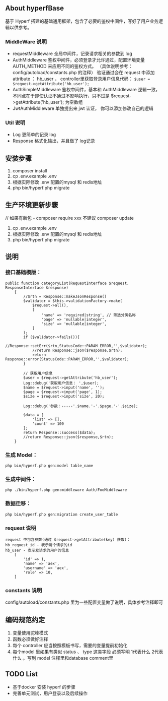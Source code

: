 ## About hyperfBase

基于 Hyperf 搭建的基础通用框架，包含了必要的鉴权中间件，写好了用户业务逻辑以供参考。

### MiddleWare 说明
- requestMiddleware 全局中间件，记录请求相关的参数到 log
- AuthMiddleware 鉴权中间件，必须登录才允许通过，配置环境变量 AUTH_METHOD 来应用不同的鉴权方式。 （具体说明参考： config/autoload/constants.php 的注释）
验证通过会在 request 中添加 attribute ： hb_user ， controller里获取登录用户信息代码： `$user = $request->getAttribute('hb_user');`
- AuthSimpleMiddleware 鉴权中间件，基本和 AuthMiddleware 逻辑一致，不同点在于即使认证不通过不影响执行，只不过是 $request->getAttribute('hb_user'); 为空数组
- JwtAuthMiddleware 单独提出来 jwt 认证， 你可以添加修改自己的逻辑

### Util 说明
- Log 更简单的记录 log 
- Response 格式化输出，并且做了 log记录

## 安装步骤

1. composer install
2. cp .env.example .env
3. 根据实际修改 .env 配置的mysql 和 redis地址 
4. php bin/hyperf.php migrate

## 生产环境更新步骤

// 如果有新包 - composer require xxx 不建议 composer update
1. cp .env.example .env
2. 根据实际修改 .env 配置的mysql 和 redis地址 
3. php bin/hyperf.php migrate


## 说明

### 接口基础模版：
```
public function categoryList(RequestInterface $request, ResponseInterface $response)
    {
        //$rtn = Response::makeJsonResponse()
        $validator = $this->validationFactory->make(
            $request->all(),
            [
                'name' => 'required|string', // 筛选分类名称
                'page' => 'nullable|integer',
                'size' => 'nullable|integer',
            ]
        );
        if ($validator->fails()){
            //Response::setErr($rtn,StatusCode::PARAM_ERROR,'',$validator);
            //return Response::json($response,$rtn);
            return Response::error(StatusCode::PARAM_ERROR,'',$validator);
        }

        // 获取用户信息
        $user = $request->getAttribute('hb_user');
        Log::debug('获取用户信息： ',$user);
        $name = $request->input('name', '');
        $page = $request->input('page', 1);
        $size = $request->input('size', 20);

        Log::debug('参数：-----'.$name.'-'.$page.'-'.$size);

        $data = [
            'list' => [],
            'count' => 100
        ];
        return Response::success($data);
        //return Response::json($response,$rtn);
    }

```

### 生成 Model：
`php bin/hyperf.php gen:model table_name`

### 生成中间件：
`php ./bin/hyperf.php gen:middleware Auth/FooMiddleware`

### 数据迁移：
`php bin/hyperf.php gen:migration create_user_table`

### request 说明
```
request 中包含参数(通过 $request->getAttribute(key) 获取)：
hb_request_id - 表示每个请求的id 
hb_user - 表示发请求的用户的信息 
    [
        'id' => 1,
        'name' => 'aex',
        'username' => 'aex',
        'role' => 10,
    ]
```
### constants 说明
config/autoload/constants.php 里为一些配置变量做了说明，具体参考注释即可

## 编码规范约定
1. 变量使用驼峰模式
2. 函数必须做好注释
3. 每个 controller 应当按照模板书写，需要的变量提前初始化
4. 每个model 里如果有类似 status 、 type 这类字段 必须写明 1代表什么 2代表什么 。写到 model 注释里和database comment里

## TODO List
- 基于docker 安装 hyperf 的步骤
- 完善单元测试，用户登录以及后续操作

